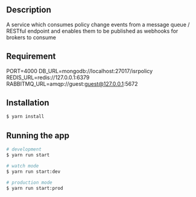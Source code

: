 ## Description

A service which consumes policy change events from a message queue / RESTful endpoint and enables them to be published as webhooks for brokers to consume

## Requirement
PORT=4000
DB_URL=mongodb://localhost:27017/isrpolicy
REDIS_URL=redis://127.0.0.1:6379
RABBITMQ_URL=amqp://guest:guest@127.0.0.1:5672

## Installation

```bash
$ yarn install
```

## Running the app

```bash
# development
$ yarn run start

# watch mode
$ yarn run start:dev

# production mode
$ yarn run start:prod
```